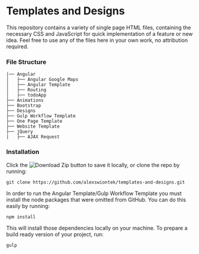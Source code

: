 # Templates and Designs
This repository contains a variety of single page HTML files, containing the necessary CSS and JavaScript for quick implementation of a feature or new idea. Feel free to use any of the files here in your own work, no attribution required.

### File Structure
```
|── Angular
│   ├── Angular Google Maps
│   ├── Angular Template
│   ├── Routing
│   ├── todoApp
├── Animations
├── Bootstrap
├── Designs
├── Gulp Workflow Template
├── One Page Template
├── Website Template
├── jQuery
|   ├── AJAX Request
```

### Installation
Click the ![Download Zip](http://i.imgur.com/4stqOrq.png) button to save it locally, or clone the repo by running:

```
git clone https://github.com/alexswiontek/templates-and-designs.git
```

In order to run the Angular Template/Gulp Workflow Template you must install the node packages that were omitted from GitHub. You can do this easily by running:

```
npm install
```

This will install those dependencies locally on your machine. To prepare a build ready version of your project, run:

```
gulp
```

